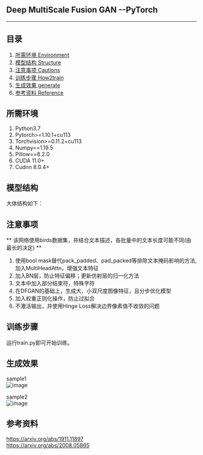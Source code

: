 ﻿## Deep MultiScale Fusion GAN --PyTorch 
---

## 目录
1. [所需环境 Environment](#所需环境)
2. [模型结构 Structure](#模型结构)
3. [注意事项 Cautions](#注意事项)
4. [训练步骤 How2train](#训练步骤)
5. [生成效果 generate](#生成效果)
6. [参考资料 Reference](#参考资料)

## 所需环境
1. Python3.7
2. Pytorch>=1.10.1+cu113  
3. Torchvision>=0.11.2+cu113
4. Numpy==1.19.5
5. Pillow==8.2.0
6. CUDA 11.0+
7. Cudnn 8.0.4+

## 模型结构  
大体结构如下：  
  
## 注意事项  
** 该网络使用birds数据集，并结合文本描述，各批量中的文本长度可能不同(由最长的决定) **  
1. 使用bool mask替代pack_padded、pad_packed等排除文本掩码影响的方法,
加入MultiHeadAttn，增强文本特征
2.  加入BN层，防止特征偏移；更新仿射层的归一化方法
3.  文本中加入部分结束符，特殊字符
3.  在DFGAN的基础上，生成大、小双尺度图像特征，且分步优化模型 
4.  加入权重正则化操作，防止过拟合
5.  不激活输出，并使用Hinge Loss解决边界像素值不收敛的问题

## 训练步骤
运行train.py即可开始训练。  

## 生成效果
sample1  
![image]()  

sample2  
![image]()  

## 参考资料  
https://arxiv.org/abs/1911.11897  
https://arxiv.org/abs/2008.05865  
